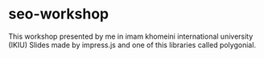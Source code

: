 # seo-workshop
This workshop presented by me in imam khomeini international university (IKIU)
Slides made by impress.js and one of this libraries called polygonial.
